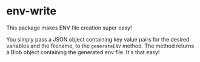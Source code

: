 # env-write
This package makes ENV file creation super easy!

You simply pass a JSON object containing key value pairs for the desired variables and the filename, to the `generateENV` method. The method returns a Blob object containing the generated env file. It's that easy!

